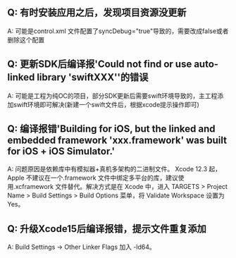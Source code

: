 ## Q: 有时安装应用之后，发现项目资源没更新

A: 可能是control.xml 文件配置了syncDebug="true"导致的，需要改成false或者删除这个配置

## Q: 更新SDK后编译报'Could not find or use auto-linked library 'swiftXXX''的错误

A: 可能是工程为纯OC的项目，部分SDK更新后需要swift环境导致的，主工程添加swift环境即可解决(新建一个swift文件后，根据xcode提示操作即可)

## Q: 编译报错'Building for iOS, but the linked and embedded framework 'xxx.framework' was built for iOS + iOS Simulator.'

A: 问题原因是依赖库中有模拟器+真机多架构的二进制文件。 Xcode 12.3 起，Apple 不建议在一个.framework 文件中绑定多平台的库，建议使用.xcframework 文件替代。解决方式是在 Xcode 中，进入 TARGETS > Project Name > Build Settings > Build Options 菜单，将 Validate Workspace 设置为 Yes。

## Q: 升级Xcode15后编译报错，提示文件重复添加

A: Build Settings -> Other Linker Flags 加入 -ld64。